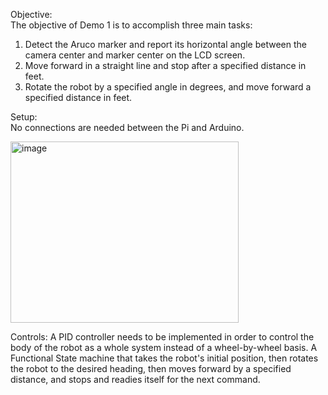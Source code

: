 Objective:  
The objective of Demo 1 is to accomplish three main tasks:
1. Detect the Aruco marker and report its horizontal angle between the camera center and marker center on the LCD screen.
2. Move forward in a straight line and stop after a specified distance in feet.
3. Rotate the robot by a specified angle in degrees, and move forward a specified distance in feet.

Setup:  
No connections are needed between the Pi and Arduino.

<img width="365" height="290" alt="image" src="https://github.com/user-attachments/assets/bfad7ef6-c81a-4c17-bbaa-1c792fc2cd98" />



Controls: A PID controller needs to be implemented in order to control the body of the robot as a whole system instead of a wheel-by-wheel basis. 
A 
Functional State machine that takes the robot's initial position, then rotates the robot to the desired heading, then moves forward by a specified distance, and stops and readies itself for the  next command. 
